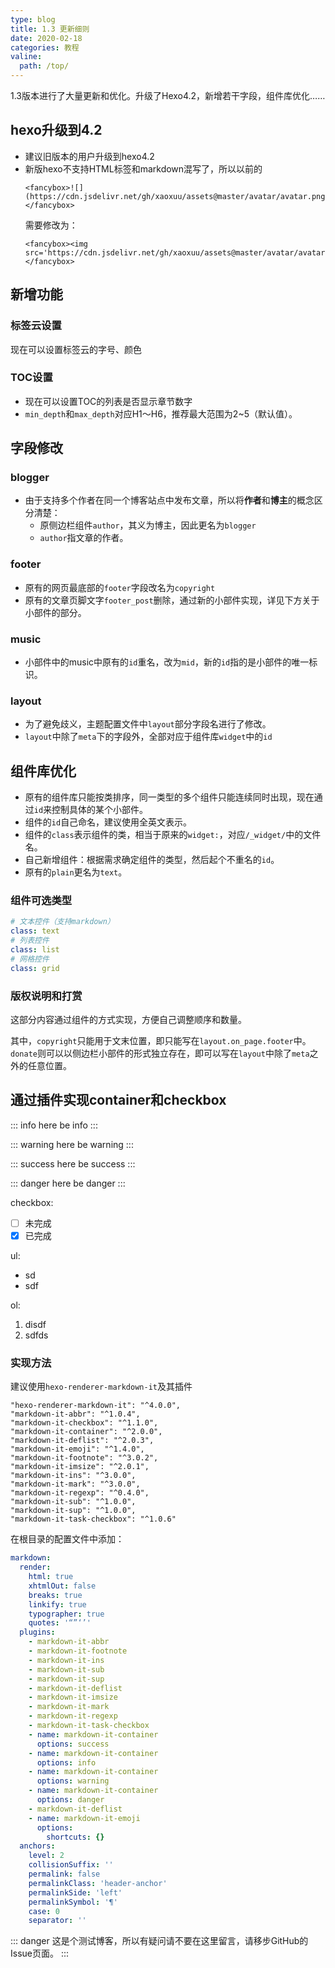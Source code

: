 ```yaml
---
type: blog
title: 1.3 更新细则
date: 2020-02-18
categories: 教程
valine:
  path: /top/
---
```


1.3版本进行了大量更新和优化。升级了Hexo4.2，新增若干字段，组件库优化……


<!-- more -->

## hexo升级到4.2

- 建议旧版本的用户升级到hexo4.2
- 新版hexo不支持HTML标签和markdown混写了，所以以前的
  ```
  <fancybox>![](https://cdn.jsdelivr.net/gh/xaoxuu/assets@master/avatar/avatar.png)</fancybox>
  ```
  需要修改为：
  ```
  <fancybox><img src='https://cdn.jsdelivr.net/gh/xaoxuu/assets@master/avatar/avatar.png'></fancybox>
  ```

## 新增功能

### 标签云设置

现在可以设置标签云的字号、颜色

### TOC设置

- 现在可以设置TOC的列表是否显示章节数字
- `min_depth`和`max_depth`对应H1～H6，推荐最大范围为2~5（默认值）。

## 字段修改

### blogger

- 由于支持多个作者在同一个博客站点中发布文章，所以将**作者**和**博主**的概念区分清楚：
  - 原侧边栏组件`author`，其义为博主，因此更名为`blogger`
  - `author`指文章的作者。

### footer

- 原有的网页最底部的`footer`字段改名为`copyright`
- 原有的文章页脚文字`footer_post`删除，通过新的小部件实现，详见下方关于小部件的部分。

### music

- 小部件中的music中原有的`id`重名，改为`mid`，新的`id`指的是小部件的唯一标识。

### layout

- 为了避免歧义，主题配置文件中`layout`部分字段名进行了修改。
- `layout`中除了`meta`下的字段外，全部对应于组件库`widget`中的`id`

## 组件库优化

- 原有的组件库只能按类排序，同一类型的多个组件只能连续同时出现，现在通过`id`来控制具体的某个小部件。
- 组件的`id`自己命名，建议使用全英文表示。
- 组件的`class`表示组件的类，相当于原来的`widget:`，对应`/_widget/`中的文件名。
- 自己新增组件：根据需求确定组件的类型，然后起个不重名的`id`。
- 原有的`plain`更名为`text`。

### 组件可选类型

```yaml
# 文本控件（支持markdown）
class: text
# 列表控件
class: list
# 网格控件
class: grid
```

### 版权说明和打赏

这部分内容通过组件的方式实现，方便自己调整顺序和数量。

其中，`copyright`只能用于文末位置，即只能写在`layout.on_page.footer`中。`donate`则可以以侧边栏小部件的形式独立存在，即可以写在`layout`中除了`meta`之外的任意位置。

## 通过插件实现container和checkbox

::: info
here be info
:::


::: warning
here be warning
:::



::: success
here be success
:::


::: danger
here be danger
:::

checkbox:

- [ ] 未完成
- [x] 已完成

ul:

- sd
- sdf

ol:

1. disdf
2. sdfds


### 实现方法

建议使用`hexo-renderer-markdown-it`及其插件

```
"hexo-renderer-markdown-it": "^4.0.0",
"markdown-it-abbr": "^1.0.4",
"markdown-it-checkbox": "^1.1.0",
"markdown-it-container": "^2.0.0",
"markdown-it-deflist": "^2.0.3",
"markdown-it-emoji": "^1.4.0",
"markdown-it-footnote": "^3.0.2",
"markdown-it-imsize": "^2.0.1",
"markdown-it-ins": "^3.0.0",
"markdown-it-mark": "^3.0.0",
"markdown-it-regexp": "^0.4.0",
"markdown-it-sub": "^1.0.0",
"markdown-it-sup": "^1.0.0",
"markdown-it-task-checkbox": "^1.0.6"
```

在根目录的配置文件中添加：
```yaml
markdown:
  render:
    html: true
    xhtmlOut: false
    breaks: true
    linkify: true
    typographer: true
    quotes: '“”‘’'
  plugins:
    - markdown-it-abbr
    - markdown-it-footnote
    - markdown-it-ins
    - markdown-it-sub
    - markdown-it-sup
    - markdown-it-deflist
    - markdown-it-imsize
    - markdown-it-mark
    - markdown-it-regexp
    - markdown-it-task-checkbox
    - name: markdown-it-container
      options: success
    - name: markdown-it-container
      options: info
    - name: markdown-it-container
      options: warning
    - name: markdown-it-container
      options: danger
    - markdown-it-deflist
    - name: markdown-it-emoji
      options:
        shortcuts: {}
  anchors:
    level: 2
    collisionSuffix: ''
    permalink: false
    permalinkClass: 'header-anchor'
    permalinkSide: 'left'
    permalinkSymbol: '¶'
    case: 0
    separator: ''
```

::: danger
这是个测试博客，所以有疑问请不要在这里留言，请移步GitHub的Issue页面。
:::

